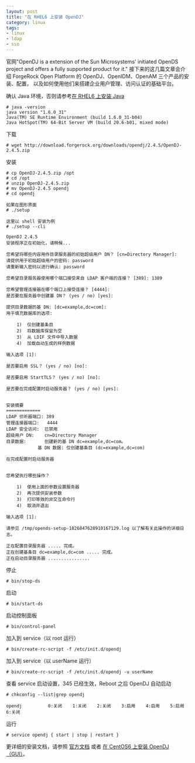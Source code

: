 ```yaml
---
layout: post
title: "在 RHEL6 上安装 OpenDJ"
category: linux
tags: 
- linux
- ldap
- sso
---
```


官网"OpenDJ is a extension of the Sun Microsystems' initiated OpenDS project and offers a fully supported product for it."
接下来的这几篇文章会介绍 ForgeRock Open Platform 的 OpenDJ、OpenIDM、OpenAM 三个产品的安装、配置，
以及如何使用他们来搭建企业用户管理、访问认证的基础平台。

确认 Java 环境，否则请参考[在 RHEL6 上安装 Java](/linux/2012/03/29/install-java-on-rhel6/)

	# java -version
	java version "1.6.0_31"
	Java(TM) SE Runtime Environment (build 1.6.0_31-b04)
	Java HotSpot(TM) 64-Bit Server VM (build 20.6-b01, mixed mode)

下载

	# wget http://download.forgerock.org/downloads/opendj/2.4.5/OpenDJ-2.4.5.zip
	
安装
	
	# cp OpenDJ-2.4.5.zip /opt
	# cd /opt
	# unzip OpenDJ-2.4.5.zip
	# mv OpenDJ-2.4.5 opendj
	# cd opendj
	
	如果在图形界面
	# ./setup
	
	这里以 shell 安装为例
	# ./setup --cli
	
	OpenDJ 2.4.5
	安装程序正在初始化，请稍候...
	
	您希望将哪些内容用作目录服务器的初始超级用户 DN？ [cn=Directory Manager]: 
	请提供用于初始超级用户的密码: password
	请重新输入密码以进行确认: password
	
	您希望目录服务器使用哪个端口接受来自 LDAP 客户端的连接？ [389]: 1389
	
	您希望管理连接器在哪个端口上接受连接？ [4444]: 
	是否要在服务器中创建基 DN？ (yes / no) [yes]: 
	
	提供目录数据的基 DN: [dc=example,dc=com]: 
	用于填充数据库的选项:
	
		1)  仅创建基条目
		2)  将数据库保留为空
		3)  从 LDIF 文件中导入数据
		4)  加载自动生成的样例数据
	
	输入选项 [1]: 
	
	是否要启用 SSL？ (yes / no) [no]: 
	
	是否要启用 StartTLS？ (yes / no) [no]: 
	
	是否要在完成配置时启动服务器？ (yes / no) [yes]: 
	
	
	安装摘要
	=============
	LDAP 侦听器端口: 389
	管理连接器端口:   4444
	LDAP 安全访问:  已禁用
	超级用户 DN:    cn=Directory Manager
	目录数据:       创建新的基 DN dc=example,dc=com。
				基 DN 数据: 仅创建基条目 (dc=example,dc=com)
	
	在完成配置时启动服务器
	
	
	您希望执行哪些操作？
	
		1)  使用上面的参数设置服务器
		2)  再次提供安装参数
		3)  打印等效的非交互命令行
		4)  取消并退出
	
	输入选项 [1]: 

	请参见 /tmp/opends-setup-1826847628910167129.log 以了解有关此操作的详细日志。
	
	正在配置目录服务器 ..... 完成。
	正在创建基条目 dc=example,dc=com ..... 完成。
	正在启动目录服务器 ................
	
停止

	# bin/stop-ds
	
启动

	# bin/start-ds
	
启动控制面板

	# bin/control-panel
	
加入到 service（以 root 运行）

	# bin/create-rc-script -f /etc/init.d/opendj	
	
加入到 service（以 userName 运行）

	# bin/create-rc-script -f /etc/init.d/opendj -u userName	

查看 service 启动设置，345 已经生效，Reboot 之后 OpenDJ 自动启动
	
	# chkconfig --list|grep opendj

	opendj         	0:关闭	1:关闭	2:关闭	3:启用	4:启用	5:启用	6:关闭
	
运行

	# service opendj { start | stop | restart }				
	
更详细的安装文档，请参照 [官方文档](http://opendj.forgerock.org/doc/install-guide/index/preface.html) 或者
[在 CentOS6 上安装 OpenDJ（GUI）](/linux/2012/07/13/install-opendj-on-centos6-with-gui/)。	